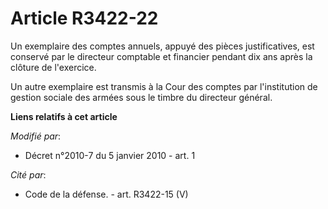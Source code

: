 # Article R3422-22

Un exemplaire des comptes annuels, appuyé des pièces justificatives, est conservé par le directeur comptable et financier
pendant dix ans après la clôture de l'exercice. 

Un autre exemplaire est transmis à la Cour des comptes par l'institution de gestion sociale des armées sous le timbre du
directeur général.

**Liens relatifs à cet article**

_Modifié par_:

  - Décret n°2010-7 du 5 janvier 2010 - art. 1

_Cité par_:

  - Code de la défense. - art. R3422-15 (V)
